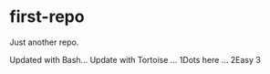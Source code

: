 # first-repo
Just another repo.

Updated with Bash...
Update with Tortoise ...
1Dots here ...
2Easy
3
